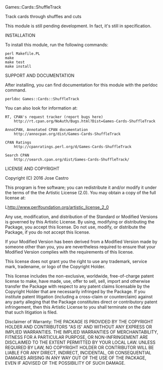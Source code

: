 Games::Cards::ShuffleTrack

Track cards through shuffles and cuts

This module is still pending development. In fact, it's still in specification.


INSTALLATION

To install this module, run the following commands:

	perl Makefile.PL
	make
	make test
	make install


SUPPORT AND DOCUMENTATION

After installing, you can find documentation for this module with the
perldoc command.

    perldoc Games::Cards::ShuffleTrack

You can also look for information at:

    RT, CPAN's request tracker (report bugs here)
        http://rt.cpan.org/NoAuth/Bugs.html?Dist=Games-Cards-ShuffleTrack

    AnnoCPAN, Annotated CPAN documentation
        http://annocpan.org/dist/Games-Cards-ShuffleTrack

    CPAN Ratings
        http://cpanratings.perl.org/d/Games-Cards-ShuffleTrack

    Search CPAN
        http://search.cpan.org/dist/Games-Cards-ShuffleTrack/


LICENSE AND COPYRIGHT

Copyright (C) 2016 Jose Castro

This program is free software; you can redistribute it and/or modify it
under the terms of the the Artistic License (2.0). You may obtain a
copy of the full license at:

L<http://www.perlfoundation.org/artistic_license_2_0>

Any use, modification, and distribution of the Standard or Modified
Versions is governed by this Artistic License. By using, modifying or
distributing the Package, you accept this license. Do not use, modify,
or distribute the Package, if you do not accept this license.

If your Modified Version has been derived from a Modified Version made
by someone other than you, you are nevertheless required to ensure that
your Modified Version complies with the requirements of this license.

This license does not grant you the right to use any trademark, service
mark, tradename, or logo of the Copyright Holder.

This license includes the non-exclusive, worldwide, free-of-charge
patent license to make, have made, use, offer to sell, sell, import and
otherwise transfer the Package with respect to any patent claims
licensable by the Copyright Holder that are necessarily infringed by the
Package. If you institute patent litigation (including a cross-claim or
counterclaim) against any party alleging that the Package constitutes
direct or contributory patent infringement, then this Artistic License
to you shall terminate on the date that such litigation is filed.

Disclaimer of Warranty: THE PACKAGE IS PROVIDED BY THE COPYRIGHT HOLDER
AND CONTRIBUTORS "AS IS' AND WITHOUT ANY EXPRESS OR IMPLIED WARRANTIES.
THE IMPLIED WARRANTIES OF MERCHANTABILITY, FITNESS FOR A PARTICULAR
PURPOSE, OR NON-INFRINGEMENT ARE DISCLAIMED TO THE EXTENT PERMITTED BY
YOUR LOCAL LAW. UNLESS REQUIRED BY LAW, NO COPYRIGHT HOLDER OR
CONTRIBUTOR WILL BE LIABLE FOR ANY DIRECT, INDIRECT, INCIDENTAL, OR
CONSEQUENTIAL DAMAGES ARISING IN ANY WAY OUT OF THE USE OF THE PACKAGE,
EVEN IF ADVISED OF THE POSSIBILITY OF SUCH DAMAGE.

